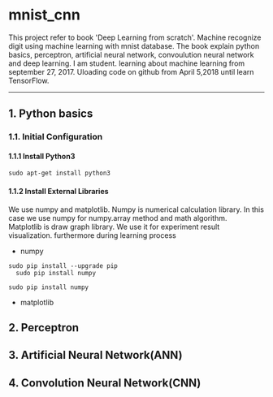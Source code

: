 # mnist_cnn

This project refer to book 'Deep Learning from scratch'. Machine recognize digit using machine learning with mnist database. 
The book explain python basics, perceptron, artificial neural network, convoulution neural network and deep learning.
I am student. learning about machine learning from september 27, 2017. Uloading code on github from April 5,2018 until learn TensorFlow.  
<hr/>

## 1. Python basics
 ### 1.1. Initial Configuration
  #### 1.1.1 Install Python3
  <pre><code>sudo apt-get install python3</code></pre>
  #### 1.1.2 Install External Libraries
  We use numpy and matplotlib. Numpy is numerical calculation library. In this case we use numpy for numpy.array method and math 
  algorithm.     
  Matplotlib is draw graph library. We use it for experiment result visualization. furthermore during learning process 
  * numpy
  <pre><code>sudo pip install --upgrade pip
  sudo pip install numpy</code></pre>
  <pre><code>sudo pip install numpy</code></pre>
  
  * matplotlib
  
 
## 2. Perceptron

## 3. Artificial Neural Network(ANN)

## 4. Convolution Neural Network(CNN)

